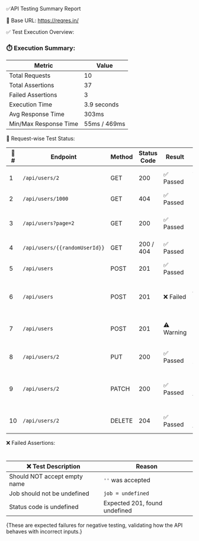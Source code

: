 ✅API Testing Summary Report

🔗 Base URL: https://reqres.in/


✅ Test Execution Overview:

### ⏱️ Execution Summary:

| Metric                | Value        |
|------------------------|--------------|
| Total Requests         | 10           |
| Total Assertions       | 37           |
| Failed Assertions      | 3            |
| Execution Time         | 3.9 seconds  |
| Avg Response Time      | 303ms        |
| Min/Max Response Time  | 55ms / 469ms |

📌 Request-wise Test Status:

| 🔢 # | Endpoint                              | Method | Status Code | Result     | Notes                                            |
|------|---------------------------------------|--------|-------------|------------|--------------------------------------------------|
| 1    | `/api/users/2`                        | GET    | 200         | ✅ Passed   | All assertions passed                            |
| 2    | `/api/users/1000`                     | GET    | 404         | ✅ Passed   | Status code 404 verified                         |
| 3    | `/api/users?page=2`                   | GET    | 200         | ✅ Passed   | Pagination + email/name checks done              |
| 4    | `/api/users/{{randomUserId}}`         | GET    | 200 / 404   | ✅ Passed   | Dynamic ID handled                               |
| 5    | `/api/users`                          | POST   | 201         | ✅ Passed   | User created successfully                        |
| 6    | `/api/users`                          | POST   | 201         | ❌ Failed   | Negative test – empty name, job undefined        |
| 7    | `/api/users`                          | POST   | 201         | ⚠️ Warning | Deprecated `data` usage, status undefined        |
| 8    | `/api/users/2`                        | PUT    | 200         | ✅ Passed   | Full update + validations                        |
| 9    | `/api/users/2`                        | PATCH  | 200         | ✅ Passed   | Partial update, response time < 1000ms           |
| 10   | `/api/users/2`                        | DELETE | 204         | ✅ Passed   | Empty body + response time check                 |



❌ Failed Assertions:

#
| ❌ Test Description              | Reason                                |
|----------------------------------|----------------------------------------|
| Should NOT accept empty name     | `''` was accepted                      |
| Job should not be undefined      | `job = undefined`                      |
| Status code is undefined         | Expected 201, found undefined          |


{These are expected failures for negative testing, validating how the API behaves with incorrect inputs.}
